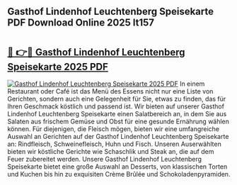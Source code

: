 ## Gasthof Lindenhof Leuchtenberg Speisekarte PDF Download Online 2025 lt157

# <h2><a href="http://gc5e14.nevu.top/?p=Gasthof+Lindenhof+Leuchtenberg+Speisekarte">🔗 👉🔴 Gasthof Lindenhof Leuchtenberg Speisekarte 2025 PDF</a></h2>

[![Gasthof Lindenhof Leuchtenberg Speisekarte 2025 PDF](https://i.imgur.com/dBaPXMq.png)](http://gc5e14.nevu.top/?p=Gasthof+Lindenhof+Leuchtenberg+Speisekarte)
In einem Restaurant oder Café ist das Menü des Essens nicht nur eine Liste von Gerichten, sondern auch eine Gelegenheit für Sie, etwas zu finden, das für Ihren Geschmack köstlich und passend ist. Wir bieten auf unserer Gasthof Lindenhof Leuchtenberg Speisekarte einen Salatbereich an, in dem Sie aus Salaten aus frischem Gemüse und Obst für eine gesunde Ernährung wählen können. Für diejenigen, die Fleisch mögen, bieten wir eine umfangreiche Auswahl an Gerichten auf der Gasthof Lindenhof Leuchtenberg Speisekarte an: Rindfleisch, Schweinefleisch, Huhn und Fisch. Unseren Auserwählten bieten wir köstliche Gerichte wie Schaschlik und Steak an, die auf dem Feuer zubereitet werden. Unsere Gasthof Lindenhof Leuchtenberg Speisekarte bietet eine große Auswahl an Desserts, von klassischen Torten und Kuchen bis hin zu exquisiten Crème Brûlée und Schokoladenpyramiden.
